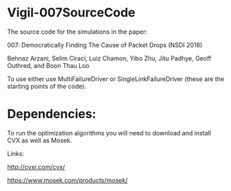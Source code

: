 # Vigil-007SourceCode

The source code for the simulations in the paper: 

007: Democratically Finding The Cause of Packet Drops (NSDI 2018)

Behnaz Arzani, Selim Ciraci, Luiz Chamon, Yibo Zhu, Jitu Padhye, Geoff Outhred, and Boon Thau Loo

To use either use MultiFailureDriver or SingleLinkFailureDriver (these are the starting points of the code).


# Dependencies:
To run the optimization algorithms you will need to download and install CVX as well as Mosek.

Links:

http://cvxr.com/cvx/

https://www.mosek.com/products/mosek/

